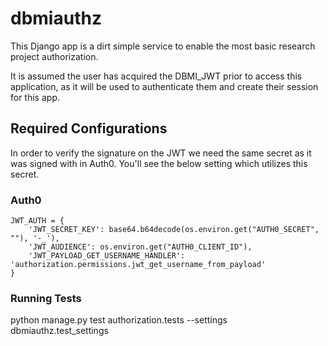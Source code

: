 # dbmiauthz

This Django app is a dirt simple service to enable the most basic research project authorization.

It is assumed the user has acquired the DBMI_JWT prior to access this application, as it will be used to authenticate them and create their session for this app.

## Required Configurations

In order to verify the signature on the JWT we need the same secret as it was signed with in Auth0. You'll see the below setting which utilizes this secret.

### Auth0

~~~
JWT_AUTH = {
    'JWT_SECRET_KEY': base64.b64decode(os.environ.get("AUTH0_SECRET", ""), '-_'),
    'JWT_AUDIENCE': os.environ.get("AUTH0_CLIENT_ID"),
    'JWT_PAYLOAD_GET_USERNAME_HANDLER': 'authorization.permissions.jwt_get_username_from_payload'
}
~~~

### Running Tests
python manage.py test authorization.tests --settings dbmiauthz.test_settings